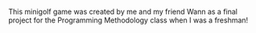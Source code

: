 This minigolf game was created by me and my friend Wann as a final project for the Programming Methodology class when I was a freshman!
